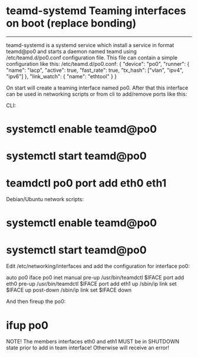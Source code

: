 # teamd-systemd Teaming interfaces on boot (replace bonding)
------------------------------------

teamd-systemd is a systemd service which install a service in format
teamd@po0 and starts a daemon named teamd using /etc/teamd.d/po0.conf
configuration file. This file can contain a simple configuration like
this:
/etc/teamd.d/po0.conf:
{
    "device": "po0",
    "runner": {
       "name": "lacp",
       "active": true,
       "fast_rate": true,
       "tx_hash": ["vlan", "ipv4", "ipv6"] 
    },
    "link_watch": {
        "name": "ethtool"
    }
}

On start will create a teaming interface named po0. After that this 
interface can be used in networking scripts or from cli to 
add/remove ports like this:

CLI:
# systemctl enable teamd@po0
# systemctl start teamd@po0
# teamdctl po0 port add eth0 eth1

Debian/Ubuntu network scripts:

# systemctl enable teamd@po0
# systemctl start teamd@po0

Edit /etc/networking/interfaces and add the configuration for interface po0:

auto po0
iface po0 inet manual
    pre-up    /usr/bin/teamdctl $IFACE port add eth0
    pre-up    /usr/bin/teamdctl $IFACE port add eth1
    up        /sbin/ip link set $IFACE up
    post-down /sbin/ip link set $IFACE down

And then fireup the po0:

# ifup po0

NOTE! The members interfaces eth0 and eth1 MUST be in SHUTDOWN state
prior to add in team interface! Otherwise will receive an error!

